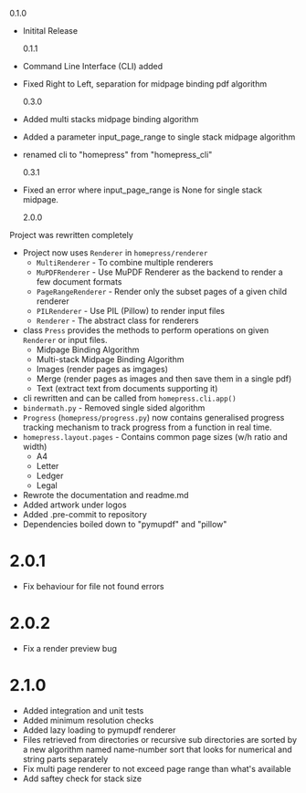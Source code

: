 0.1.0

- Initital Release

  0.1.1

- Command Line Interface (CLI) added
- Fixed Right to Left, separation for midpage binding pdf algorithm

  0.3.0

- Added multi stacks midpage binding algorithm
- Added a parameter input_page_range to single stack midpage algorithm
- renamed cli to "homepress" from "homepress_cli"

  0.3.1

- Fixed an error where input_page_range is None for single stack midpage.

  2.0.0

Project was rewritten completely

- Project now uses `Renderer` in `homepress/renderer`
  - `MultiRenderer` - To combine multiple renderers
  - `MuPDFRenderer` - Use MuPDF Renderer as the backend to render a few document formats
  - `PageRangeRenderer` - Render only the subset pages of a given child renderer
  - `PILRenderer` - Use PIL (Pillow) to render input files
  - `Renderer` - The abstract class for renderers
- class `Press` provides the methods to perform operations on given `Renderer` or input files.
  - Midpage Binding Algorithm
  - Multi-stack Midpage Binding Algorithm
  - Images (render pages as imgages)
  - Merge (render pages as images and then save them in a single pdf)
  - Text (extract text from documents supporting it)
- cli rewritten and can be called from `homepress.cli.app()`
- `bindermath.py` - Removed single sided algorithm
- `Progress` (`homepress/progress.py`) now contains generalised progress tracking mechanism to track progress from a function in real time.
- `homepress.layout.pages` - Contains common page sizes (w/h ratio and width)
  - A4
  - Letter
  - Ledger
  - Legal
- Rewrote the documentation and readme.md
- Added artwork under logos
- Added .pre-commit to repository
- Dependencies boiled down to "pymupdf" and "pillow"

# 2.0.1

- Fix behaviour for file not found errors

# 2.0.2

- Fix a render preview bug

# 2.1.0

- Added integration and unit tests
- Added minimum resolution checks
- Added lazy loading to pymupdf renderer
- Files retrieved from directories or recursive sub directories are sorted by a new algorithm named name-number sort that looks for numerical and string parts separately
- Fix multi page renderer to not exceed page range than what's available
- Add saftey check for stack size
